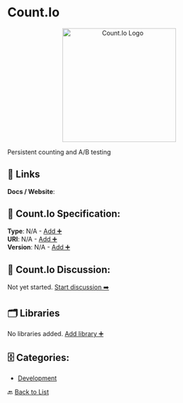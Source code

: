 # Count.Io
<p align="center">
    <img width="256" src="https://raw.githubusercontent.com/apis-list/apis-list/main/apis/count-io/logo_256x256.png" alt="Count.Io Logo"/>
</p>
Persistent counting and A/B testing

##  🔗 Links
**Docs / Website**: 

## 🧬 Count.Io Specification:
**Type**: N/A - [Add ➕](https://github.com/apis-list/apis-list/edit/main/apis.yaml#L4098)  
**URI**: N/A - [Add ➕](https://github.com/apis-list/apis-list/edit/main/apis.yaml#L4098)  
**Version**: N/A - [Add ➕](https://github.com/apis-list/apis-list/edit/main/apis.yaml#L4098)

## 💬 Count.Io Discussion:
Not yet started. [Start discussion ➡️](https://github.com/apis-list/apis-list/discussions/new)

## 🗂️ Libraries

No libraries added. [Add library ➕](https://github.com/apis-list/apis-list/edit/main/apis.yaml#L4098)    


## 🗄️ Categories:
- [Development](https://github.com/apis-list/apis-list#development-)

🔙  [Back to List](https://github.com/apis-list/apis-list)

